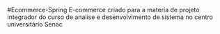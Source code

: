 #Ecommerce-Spring
E-commerce criado para a materia de projeto integrador do curso de analise e desenvolvimento de sistema no centro universitário Senac
